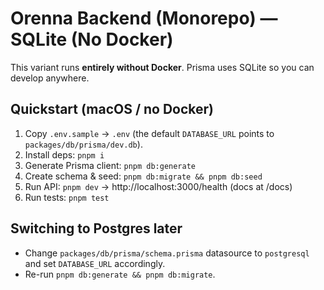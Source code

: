 # Orenna Backend (Monorepo) — SQLite (No Docker)

This variant runs **entirely without Docker**. Prisma uses SQLite so you can develop anywhere.

## Quickstart (macOS / no Docker)
1. Copy `.env.sample` → `.env` (the default `DATABASE_URL` points to `packages/db/prisma/dev.db`).
2. Install deps: `pnpm i`
3. Generate Prisma client: `pnpm db:generate`
4. Create schema & seed: `pnpm db:migrate && pnpm db:seed`
5. Run API: `pnpm dev` → http://localhost:3000/health (docs at /docs)
6. Run tests: `pnpm test`

## Switching to Postgres later
- Change `packages/db/prisma/schema.prisma` datasource to `postgresql` and set `DATABASE_URL` accordingly.
- Re-run `pnpm db:generate && pnpm db:migrate`.